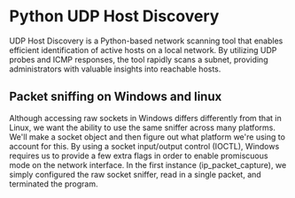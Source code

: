 # Python UDP Host Discovery
UDP Host Discovery is a Python-based network scanning tool that enables efficient identification of active hosts on a local network. By utilizing UDP probes and ICMP responses, the tool rapidly scans a subnet, providing administrators with valuable insights into reachable hosts.

## Packet sniffing on Windows and linux
Although accessing raw sockets in Windows differs differently from that in Linux, we want the ability to use the same sniffer across many platforms. We'll make a socket object and then figure out what platform we're using to account for this. By using a socket input/output control (IOCTL), Windows requires us to provide a few extra flags in order to enable promiscuous mode on the network interface.
In the first instance (ip_packet_capture), we simply configured the raw socket sniffer, read in a single packet, and terminated the program.
